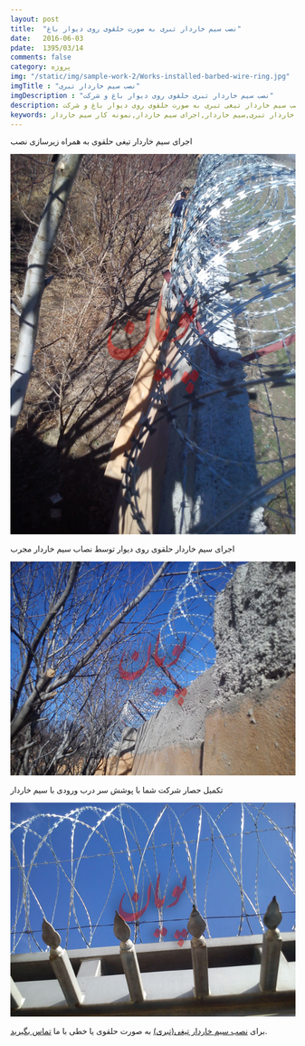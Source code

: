 ```yaml
---
layout: post
title:  "نصب سیم خاردار تبری به صورت حلقوی روی دیوار باغ"
date:   2016-06-03
pdate:	1395/03/14
comments: false
category: پروژه
img: "/static/img/sample-work-2/Works-installed-barbed-wire-ring.jpg"
imgTitle : "نصب سیم خاردار تبری"
imgDescription : "نصب سیم خاردار تبری حلقوی روی دیوار باغ و شرکت"
description: نصب سیم خاردار تیغی تبری به صورت حلقوی روی دیوار باغ و شرکت
keywords: نصب سیم خاردار,سیم خاردار تیغی,سیم خاردار تبری,سیم خاردار,اجرای سیم خاردار,نمونه کار سیم خاردار
---
```


<div class="row">
	<div class="col-md-12">
		<p>اجرای سیم خاردار تیغی حلقوی به همراه زیرسازی نصب</p>
		<img class="img-responsive" src="/static/img/sample-work-2/External-installation-of-barbed-wire-fences.jpg" alt="زیرسازی نصب سیم خاردار">
	</div>
</div>
<div class="row">
	<div class="col-md-12">
		<p>اجرای سیم خاردار حلقوی روی دیوار توسط نصاب سیم خاردار مجرب</p>
		<img class="img-responsive" src="/static/img/sample-work-2/Installation-of-barbed-wire-ax-on-the-wall-of-the-garden.jpg" alt="نصب سیم خاردار حلقوی">
	</div>
</div>
<div class="row">
	<div class="col-md-12">
		<p>تکمیل حصار شرکت شما با پوشش سر درب ورودی با سیم خاردار</p>
		<img class="img-responsive" src="/static/img/sample-work-2/Works-installed-barbed-wire-ring.jpg" alt="نصب سیم خاردار روی درب ورودی شرکت">
	</div>
</div>

برای [نصب سیم خاردار تیغی(تبری)](/2015/06/14/Consulting-installing-barbed-wire/ "نصب سیم خاردار تیغی (تبری)") به صورت حلقوی یا خطی با ما [تماس بگیرید](/contact/ "تماس بگیرید"). 